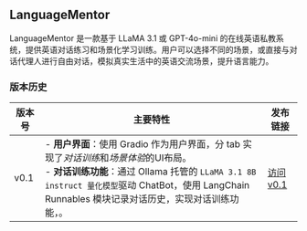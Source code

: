 ## LanguageMentor

LanguageMentor 是一款基于 LLaMA 3.1 或 GPT-4o-mini 的在线英语私教系统，提供英语对话练习和场景化学习训练。用户可以选择不同的场景，或直接与对话代理人进行自由对话，模拟真实生活中的英语交流场景，提升语言能力。

### 版本历史

| 版本号  | 主要特性                                                                                                   | 发布链接                                        |
|--------|---------------------------------------------------------------------------------------------------------|-----------------------------------------------|
| v0.1   | - **用户界面**：使用 Gradio 作为用户界面，分 tab 实现了*对话训练*和*场景体验*的UI布局。<br>- **对话训练功能**：通过 Ollama 托管的 `LLaMA 3.1 8B instruct 量化模型`驱动 ChatBot，使用 LangChain Runnables 模块记录对话历史，实现对话训练功能，。 | [访问 v0.1](https://github.com/DjangoPeng/LanguageMentor/tree/v0.1)   |

